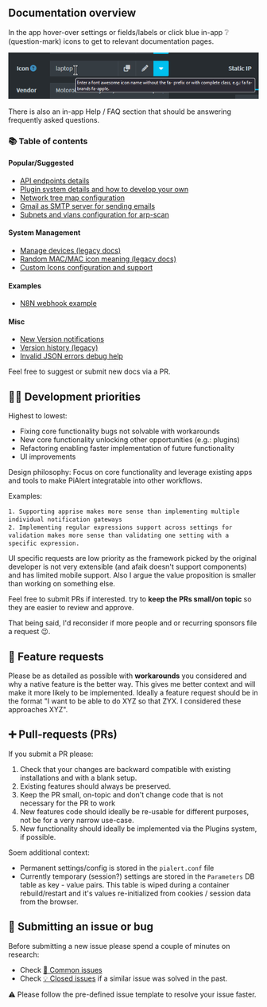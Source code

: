 ## Documentation overview

In the app hover-over settings or fields/labels or click blue in-app ❔ (question-mark) icons to get to relevant documentation pages.

![In-app help](/docs/img/GENERAL/in-app-help.png)

There is also an in-app Help / FAQ section that should be answering frequently asked questions.

### 📚 Table of contents

#### Popular/Suggested

- [API endpoints details](/docs/API.md)
- [Plugin system details and how to develop your own](/front/plugins/README.md)
- [Network tree map configuration](/docs/NETWORK_TREE.md)
- [Gmail as SMTP server for sending emails](/docs/SMTP_GMAIL.md)
- [Subnets and vlans configuration for arp-scan](/docs/SUBNETS.md)

#### System Management

- [Manage devices (legacy docs)](/docs/DEVICE_MANAGEMENT.md)
- [Random MAC/MAC icon meaning (legacy docs)](/docs/RANDOM_MAC.md)
- [Custom Icons configuration and support](/docs/ICONS.md)

#### Examples

- [N8N webhook example](/docs/WEBHOOK_N8N.md)

#### Misc

- [New Version notifications](/docs/VERSIONS.md)
- [Version history (legacy)](/docs/VERSIONS_HISTORY.md)
- [Invalid JSON errors debug help](/docs/DEBUG_INVALID_JSON.md)

Feel free to suggest or submit new docs via a PR. 

## 👨‍💻 Development priorities

Highest to lowest:

* Fixing core functionality bugs not solvable with workarounds
* New core functionality unlocking other opportunities (e.g.: plugins) 
* Refactoring enabling faster implementation of future functionality 
* UI improvements

Design philosophy: Focus on core functionality and leverage existing apps and tools to make PiAlert integratable into other workflows. 

Examples: 

    1. Supporting apprise makes more sense than implementing multiple individual notification gateways
    2. Implementing regular expressions support across settings for validation makes more sense than validating one setting with a specific expression. 

UI specific requests are low priority as the framework picked by the original developer is not very extensible (and afaik doesn't support components) and has limited mobile support. Also I argue the value proposition is smaller than working on something else.

Feel free to submit PRs if interested. try to **keep the PRs small/on topic** so they are easier to review and approve. 

That being said, I'd reconsider if more people and or recurring sponsors file a request 😉.

## 🙏 Feature requests

Please be as detailed as possible with **workarounds** you considered and why a native feature is the better way. This gives me better context and will make it more likely to be implemented. Ideally a feature request should be in the format "I want to be able to do XYZ so that ZYX. I considered these approaches XYZ".

## ➕ Pull-requests (PRs)

If you submit a PR please:

1. Check that your changes are backward compatible with existing installations and with a blank setup. 
2. Existing features should always be preserved. 
3. Keep the PR small, on-topic and don't change code that is not necessary for the PR to work
4. New features code should ideally be re-usable for different purposes, not be for a very narrow use-case.
5. New functionality should ideally be implemented via the Plugins system, if possible.

Soem additional context:

* Permanent settings/config is stored in the `pialert.conf` file
* Currently temporary (session?) settings are stored in the `Parameters` DB table as key - value pairs. This table is wiped during a container rebuild/restart and it's values re-initialized from cookies / session data from the browser. 

## 🐛 Submitting an issue or bug

Before submitting a new issue please spend a couple of minutes on research:

* Check [🛑 Common issues](https://github.com/jokob-sk/Pi.Alert/tree/main/dockerfiles#-common-issues) 
* Check [💡 Closed issues](https://github.com/jokob-sk/Pi.Alert/issues?q=is%3Aissue+is%3Aclosed) if a similar issue was solved in the past.

⚠ Please follow the pre-defined issue template to resolve your issue faster.
